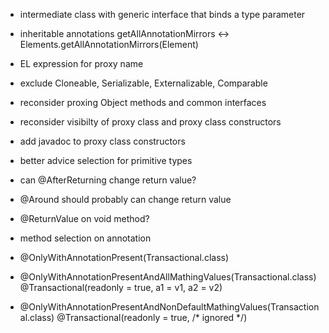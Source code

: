 - intermediate class with generic interface that binds a type parameter
- inheritable annotations getAllAnnotationMirrors <-> Elements.getAllAnnotationMirrors(Element)

- EL expression for proxy name
- exclude Cloneable, Serializable, Externalizable, Comparable
- reconsider proxing Object methods and common interfaces
- reconsider visibilty of proxy class and proxy class constructors
- add javadoc to proxy class constructors
- better advice selection for primitive types
- can @AfterReturning change return value?
- @Around should probably can change return value
- @ReturnValue on void method?

- method selection on annotation
- @OnlyWithAnnotationPresent(Transactional.class)
- @OnlyWithAnnotationPresentAndAllMathingValues(Transactional.class) @Transactional(readonly = true, a1 = v1, a2 = v2)
- @OnlyWithAnnotationPresentAndNonDefaultMathingValues(Transactional.class) @Transactional(readonly = true, /* ignored */)